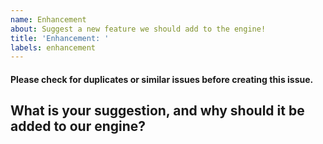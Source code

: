 ```yaml
---
name: Enhancement
about: Suggest a new feature we should add to the engine!
title: 'Enhancement: '
labels: enhancement
---
```

#### Please check for duplicates or similar issues before creating this issue.
## What is your suggestion, and why should it be added to our engine?


